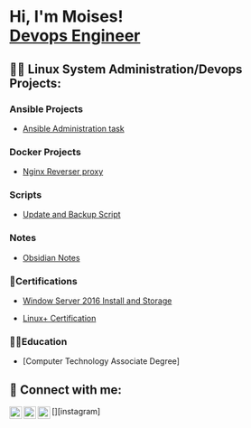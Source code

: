 <h1>Hi, I'm Moises! <br/><a href="https://github.com/Moises"></a><a href="https://www.linkedin.com/in/Moises/">Devops Engineer</a>

<h2>👨‍💻 Linux System Administration/Devops Projects:</h2>

<h3> Ansible Projects</h3>

  - [Ansible Administration task](https://github.com/Pytgor/ansible_user_bootstrap.git)
   
  <h3>Docker Projects</h3>
  
  - [Nginx Reverser proxy](https://github.com/Pytgor/docker_pj.git)

<h3> Scripts </h3>

  - [Update and Backup Script](https://github.com/Pytgor/script.git)

<h3> Notes </h3> 

 - [Obsidian Notes](https://github.com/Pytgor/Obsidian.git)

<h3>📑Certifications </h3>
    
  - [Window Server 2016 Install and Storage](https://github.com/Pytgor/Certifications.git)
  
  - [Linux+ Certification](https://github.com/Pytgor/Certifications.git)

<h3>🧑‍🎓Education</h3>

  - [Computer Technology Associate Degree]

  
<h2> 🤳 Connect with me:</h2>

[<img align="left" alt="Moises Koury Gil | Twitter" width="22px" src="https://cdn.jsdelivr.net/npm/simple-icons@v3/icons/twitter.svg" />][twitter]
[<img align="left" alt="Moises Koury Gil | LinkedIn" width="22px" src="https://cdn.jsdelivr.net/npm/simple-icons@v3/icons/linkedin.svg" />][linkedin]
[<img align="left" alt="Moises Koury Gil | Instagram" width="22px" src="https://cdn.jsdelivr.net/npm/simple-icons@v3/icons/instagram.svg" />][instagram]

[twitter]: https://twitter.com/username
[linkedin]: www.linkedin.com/in/moiseskourygil

<!--
**Pytgor/Pytgor** is a ✨ _special_ ✨ repository because its `README.md` (this file) appears on your GitHub profile.

Here are some ideas to get you started:

- 🔭 I’m currently working on ...
- 🌱 I’m currently learning ...
- 👯 I’m looking to collaborate on ...
- 🤔 I’m looking for help with ...
- 💬 Ask me about ...
- 📫 How to reach me: ...
- 😄 Pronouns: ...
- ⚡ Fun fact: ...
-->
